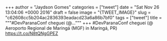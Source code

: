 
+++
author = "Jaydson Gomes"
categories = ["tweet"]
date = "Sat Nov 26 13:04:06 +0000 2016"
draft = false
image = "{TWEET_IMAGE}"
slug = "c62608cc5b204ac2836393eadacd23a6a86b7bf0"
tags = ["tweet"]
title = """#DevParanaConf cheguei (@..."""
+++
#DevParanaConf cheguei (@ Aeroporto Regional de Maringá (MGF) in Maringá, PR) https://t.co/N8tQNgGPEZ
